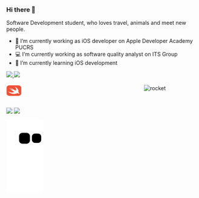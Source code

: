 
### Hi there 👋

Software Development student, who loves travel, animals and meet new people.

- 🔭 I’m currently working as iOS developer on Apple Developer Academy PUCRS
- 💻 I’m currently working as software quality analyst on ITS Group
- 🌱 I’m currently learning iOS development
<body>
  <div>
    <a href="https://github.com/GodoyNico">
  <img height="180em" src="https://github-readme-stats.vercel.app/api?username=GodoyNico&show_icons=true&theme=dracula&include_all_commits=true&count_private=true"/>
<img height="180em" src="https://github-readme-stats.vercel.app/api/top-langs/?username=GodoyNico&layout=compact&langs_count=7&theme=dracula"/>
</div>
<div style="display: inline_block"><br>
<img align="center" alt="Nícolas-swift" height="30" width="40" src="https://raw.githubusercontent.com/devicons/devicon/master/icons/swift/swift-original.svg">
<a><img align="right" alt="rocket" height="120" width="140" src="https://media.giphy.com/media/jfF6mIPumEzN9QW0kL/giphy.gif"></a>
</div>
    
##

<div>
<a href="https://www.instagram.com/_godoynico/" target="_blank"><img src="https://img.shields.io/badge/-Instagram-%23E4405F?style=for-the-badge&logo=instagram&logoColor=white" target="_blank"></a>
<a href="https://www.linkedin.com/in/n%C3%ADcolas-godoy-de-almeida/" target="_blank"><img src="https://img.shields.io/badge/-LinkedIn-%230077B5?style=for-the-badge&logo=linkedin&logoColor=white" target="_blank"></a>

![Snake animation](https://github.com/rafaballerini/rafaballerini/blob/output/github-contribution-grid-snake.svg)
    
</div>
